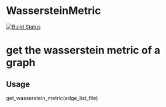 # WassersteinMetric

[![Build Status](https://travis-ci.org/afternone/WassersteinMetric.jl.svg?branch=master)](https://travis-ci.org/afternone/WassersteinMetric.jl)
# get the wasserstein metric of a graph
## Usage
get_wasserstein_metric(edge_list_file)